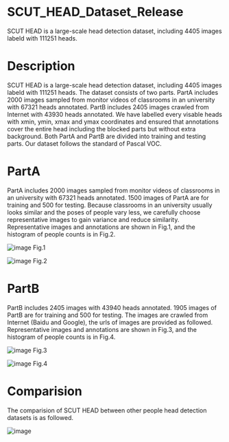# SCUT_HEAD_Dataset_Release
SCUT HEAD is a large-scale head detection dataset, including 4405 images labeld with 111251 heads.
# Description
SCUT HEAD is a large-scale head detection dataset, including 4405 images labeld with 111251 heads. The dataset consists of two parts. PartA includes 2000 images sampled from monitor videos of classrooms in an university with 67321 heads annotated. PartB includes 2405 images crawled from Internet with 43930 heads annotated. We have labelled every visable heads with xmin, ymin, xmax and ymax coordinates and ensured that annotations cover the entire head including the blocked parts but without extra background. Both PartA and PartB are divided into training and testing parts. Our dataset follows the standard of Pascal VOC. 

# PartA 
PartA includes 2000 images sampled from monitor videos of classrooms in an university with 67321 heads annotated. 1500 images of PartA are for training and 500 for testing.
Because classrooms in an university usually looks similar and the poses of people vary less, we carefully choose representative images to gain variance and reduce similarity. 
Representative images and annotations are shown in Fig.1, and the histogram of people counts is in Fig.2.

![image](https://github.com/HCIILAB/SCUT_HEAD_Dataset_Release/blob/master/example%20in%20Part_A.png)
Fig.1

![image](https://github.com/HCIILAB/SCUT_HEAD_Dataset_Release/blob/master/statistics%20of%20Part_A.png)
Fig.2

# PartB 
PartB includes 2405 images with 43940 heads annotated. 1905 images of PartB are for training and 500 for testing. The images are crawled from Internet (Baidu and Google), the urls of images are provided as followed.
Representative images and annotations are shown in Fig.3, and the histogram of people counts is in Fig.4.

![image](https://github.com/HCIILAB/SCUT_HEAD_Dataset_Release/blob/master/example%20in%20Part_B.png)
Fig.3

![image](https://github.com/HCIILAB/SCUT_HEAD_Dataset_Release/blob/master/statistics%20of%20Part_B.png)
Fig.4

# Comparision 
The comparision of SCUT HEAD between other people head detection datasets is as followed.

![image](https://github.com/HCIILAB/SCUT_HEAD_Dataset_Release/blob/master/Comparision.png)

